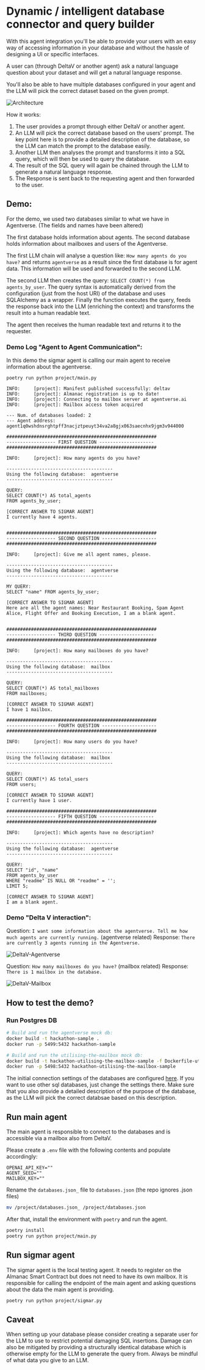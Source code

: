 # Dynamic / intelligent database connector and query builder

With this agent integration you'll be able to provide your users with an easy way of accessing information in your database and without the hassle of designing a UI or specific interfaces.

A user can (through DeltaV or another agent) ask a natural language question about your dataset and will get a natural language response.

You'll also be able to have multiple databases configured in your agent and the LLM will pick the correct dataset based on the given prompt.

![Architecture](assets/architecture.jpg?raw=true)

How it works:

1. The user provides a prompt through either DeltaV or another agent.
2. An LLM will pick the correct database based on the users' prompt. The key point here is to provide a detailed description of the database, so the LLM can match the prompt to the database easily.
3. Another LLM then analyses the prompt and transforms it into a SQL query, which will then be used to query the database.
4. The result of the SQL query will again be chained through the LLM to generate a natural language response.
5. The Response is sent back to the requesting agent and then forwarded to the user.

## Demo:

For the demo, we used two databases similar to what we have in Agentverse. (The fields and names have been altered)

The first database holds information about agents.
The second database holds information about mailboxes and users of the Agentverse.

The first LLM chain will analyse a question like: `How many agents do you have?` and returns `agentverse` as a result since the first database is for agent data.
This information will be used and forwarded to the second LLM.

The second LLM then creates the query: `SELECT COUNT(*) from agents_by_user`. The query syntax is automatically derived from the configuration (just from the host URI) of the database and uses SQLAlchemy as a wrapper. Finally the function executes the query, feeds the response back into the LLM (enriching the context) and transforms the result into a human readable text.

The agent then receives the human readable text and returns it to the requester.

### Demo Log "Agent to Agent Communication":

In this demo the sigmar agent is calling our main agent to receive information about the agentverse.

```log
poetry run python project/main.py

INFO:     [project]: Manifest published successfully: deltav
INFO:     [project]: Almanac registration is up to date!
INFO:     [project]: Connecting to mailbox server at agentverse.ai
INFO:     [project]: Mailbox access token acquired

--- Num. of databases loaded: 2
--- Agent address: agent1q0wshdnsrghtpff3nacjztpeuyt34va2a8gjx063saecnhx9jgm3v944000

#######################################################
------------------ FIRST QUESTION --------------------
#######################################################

INFO:     [project]: How many agents do you have?

---------------------------------------
Using the following database:  agentverse
---------------------------------------

QUERY:
SELECT COUNT(*) AS total_agents
FROM agents_by_user;

[CORRECT ANSWER TO SIGMAR AGENT]
I currently have 4 agents.


#######################################################
------------------ SECOND QUESTION --------------------
#######################################################

INFO:     [project]: Give me all agent names, please.

---------------------------------------
Using the following database:  agentverse
---------------------------------------

MY QUERY:
SELECT "name" FROM agents_by_user;

[CORRECT ANSWER TO SIGMAR AGENT]
Here are all the agent names: Near Restaurant Booking, Spam Agent Alice, Flight Offer and Booking Execution, I am a blank agent.


#######################################################
------------------ THIRD QUESTION --------------------
#######################################################

INFO:     [project]: How many mailboxes do you have?

---------------------------------------
Using the following database:  mailbox
---------------------------------------

QUERY:
SELECT COUNT(*) AS total_mailboxes
FROM mailboxes;

[CORRECT ANSWER TO SIGMAR AGENT]
I have 1 mailbox.

#######################################################
------------------ FOURTH QUESTION --------------------
#######################################################

INFO:     [project]: How many users do you have?

---------------------------------------
Using the following database:  mailbox
---------------------------------------

QUERY:
SELECT COUNT(*) AS total_users
FROM users;

[CORRECT ANSWER TO SIGMAR AGENT]
I currently have 1 user.

#######################################################
------------------ FIFTH QUESTION --------------------
#######################################################

INFO:     [project]: Which agents have no description?

---------------------------------------
Using the following database:  agentverse
---------------------------------------

QUERY:
SELECT "id", "name"
FROM agents_by_user
WHERE "readme" IS NULL OR "readme" = '';
LIMIT 5;

[CORRECT ANSWER TO SIGMAR AGENT]
I am a blank agent.

```

### Demo "Delta V interaction":

Question: `I want some information about the agentverse. Tell me how much agents are currently running.` (agentverse related)
Response: `There are currently 3 agents running in the Agentverse.`

![DeltaV-Agentverse](assets/dv_agentverse.png?raw=true)

Question: `How many mailboxes do you have?` (mailbox related)
Response: `There is 1 mailbox in the database.`

![DeltaV-Mailbox](assets/dv_mailbox.png?raw=true)

## How to test the demo?

### Run Postgres DB

```sh
# Build and run the agentverse mock db:
docker build -t hackathon-sample .
docker run -p 5499:5432 hackathon-sample

# Build and run the utilising-the-mailbox mock db:
docker build -t hackathon-utilising-the-mailbox-sample -f Dockerfile-utilising-the-mailbox .
docker run -p 5498:5432 hackathon-utilising-the-mailbox-sample
```

The initial connection settings of the databases are configured [here](./project/databases.json_). If you want to use other sql databases, just change the settings there. Make sure that you also provide a detailed description of the purpose of the database, as the LLM will pick the correct databsae based on this description.

## Run main agent

The main agent is responsible to connect to the databases and is accessible via a mailbox also from DeltaV.

Please create a `.env` file with the following contents and populate accordingly:

```env
OPENAI_API_KEY=""
AGENT_SEED=""
MAILBOX_KEY=""
```

Rename the `databases.json_` file to `databases.json` (the repo ignores .json files)

```bash
mv /project/databases.json_ /project/databases.json
```

After that, install the environment with `poetry` and run the agent.

```sh
poetry install
poetry run python project/main.py
```

## Run sigmar agent

The sigmar agent is the local testing agent. It needs to register on the Almanac Smart Contract but does not need to have its own mailbox. It is responsible for calling the endpoint of the main agent and asking questions about the data the main agent is providing.

```sh
poetry run python project/sigmar.py
```

## Caveat

When setting up your database please consider creating a separate user for the LLM to use to restrict potential damaging SQL insertions. Damage can also be mitigated by providing a structurally identical database which is otherwise empty for the LLM to generate the query from.
Always be mindful of what data you give to an LLM.
